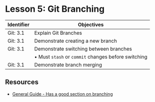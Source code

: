# Lesson 5: Git Branching

Identifier   | Objectives
-------------|------------
Git: 3.1     | Explain Git Branches
Git: 3.1     | Demonstrate creating a new branch
Git: 3.1     | Demonstrate switching between branches
             | &bull; Must `stash` or `commit` changes before switching
Git: 3.1     | Demonstrate branch merging

## Resources
- [General Guide - Has a good section on branching](http://rogerdudler.github.io/git-guide/)